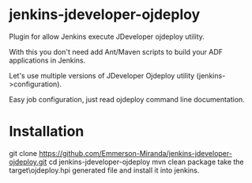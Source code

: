 jenkins-jdeveloper-ojdeploy
===========================

Plugin for allow Jenkins execute JDeveloper ojdeploy utility.

With this you don't need add Ant/Maven scripts to build your ADF applications in Jenkins.

Let's use multiple versions of JDeveloper Ojdeploy utility (jenkins->configuration).

Easy job configuration, just read ojdeploy command line documentation.

Installation
===========================
git clone https://github.com/Emmerson-Miranda/jenkins-jdeveloper-ojdeploy.git
cd jenkins-jdeveloper-ojdeploy
mvn clean package
take the target\ojdeploy.hpi generated file and install it into jenkins.